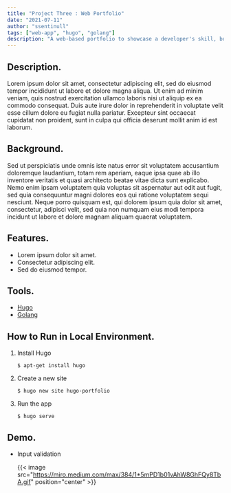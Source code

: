 ```yaml
---
title: "Project Three : Web Portfolio"
date: "2021-07-11"
author: "ssentinull"
tags: ["web-app", "hugo", "golang"]
description: "A web-based portfolio to showcase a developer's skill, built using Hugo and Golang."
---
```


## Description.

Lorem ipsum dolor sit amet, consectetur adipiscing elit, sed do eiusmod tempor incididunt ut labore et dolore magna aliqua. Ut enim ad minim veniam, quis nostrud exercitation ullamco laboris nisi ut aliquip ex ea commodo consequat. Duis aute irure dolor in reprehenderit in voluptate velit esse cillum dolore eu fugiat nulla pariatur. Excepteur sint occaecat cupidatat non proident, sunt in culpa qui officia deserunt mollit anim id est laborum.

## Background.

Sed ut perspiciatis unde omnis iste natus error sit voluptatem accusantium doloremque laudantium, totam rem aperiam, eaque ipsa quae ab illo inventore veritatis et quasi architecto beatae vitae dicta sunt explicabo. Nemo enim ipsam voluptatem quia voluptas sit aspernatur aut odit aut fugit, sed quia consequuntur magni dolores eos qui ratione voluptatem sequi nesciunt. Neque porro quisquam est, qui dolorem ipsum quia dolor sit amet, consectetur, adipisci velit, sed quia non numquam eius modi tempora incidunt ut labore et dolore magnam aliquam quaerat voluptatem.

## Features.

- Lorem ipsum dolor sit amet.
- Consectetur adipiscing elit.
- Sed do eiusmod tempor.

## Tools.

- [Hugo](https://gohugo.io/)
- [Golang](https://golang.org/)

## How to Run in Local Environment.

1. Install Hugo

   ```shell
   $ apt-get install hugo
   ```

2. Create a new site

   ```shell
   $ hugo new site hugo-portfolio
   ```

3. Run the app

   ```shell
   $ hugo serve
   ```

## Demo.

- Input validation

  {{< image src="https://miro.medium.com/max/384/1*5mPD1b01vAhW8GhFQy8TbA.gif" position="center" >}}
